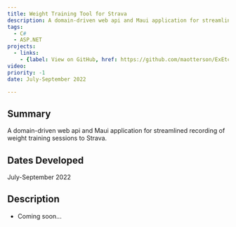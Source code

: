 ```yaml
---
title: Weight Training Tool for Strava
description: A domain-driven web api and Maui application for streamlined recording of weight training sessions to Strava.
tags:
  - C#
  - ASP.NET
projects:
  - links:
    - {label: View on GitHub, href: https://github.com/maotterson/ExEtc, icon: icon-github}
video: 
priority: -1
date: July-September 2022

---
```

## Summary
A domain-driven web api and Maui application for streamlined recording of weight training sessions to Strava.

## Dates Developed
July-September 2022

## Description
- Coming soon...
